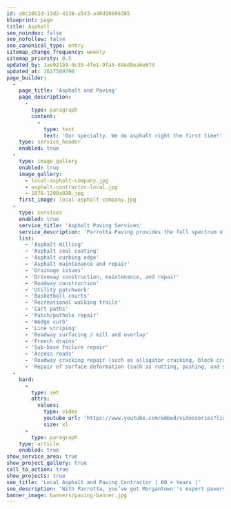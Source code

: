 ```yaml
---
id: a8c28b2d-13d2-4138-a543-a40d10606385
blueprint: page
title: Asphalt
seo_noindex: false
seo_nofollow: false
seo_canonical_type: entry
sitemap_change_frequency: weekly
sitemap_priority: 0.5
updated_by: 1ae921b9-dc35-4fe1-9fa5-84ed9ea6e67d
updated_at: 1627509790
page_builder:
  -
    page_title: 'Asphalt and Paving'
    page_description:
      -
        type: paragraph
        content:
          -
            type: text
            text: 'Our specialty. We do asphalt right the first time!'
    type: service_header
    enabled: true
  -
    type: image_gallery
    enabled: true
    image_gallery:
      - local-asphalt-company.jpg
      - asphalt-contractor-local.jpg
      - 1076-1200x800.jpg
    first_image: local-asphalt-company.jpg
  -
    type: services
    enabled: true
    service_title: 'Asphalt Paving Services'
    service_description: 'Parrotta Paving provides the full spectrum of asphalt paving services for residential, commercial, and industrial customers. Whether a brand new project or resurfacing with our ‘scratch coating’ technique, you’ve got Morgantown''s expert pavers on the job!'
    list:
      - 'Asphalt milling'
      - 'Asphalt seal coating'
      - 'Asphalt curbing edge'
      - 'Asphalt maintenance and repair'
      - 'Drainage issues'
      - 'Driveway construction, maintenance, and repair'
      - 'Roadway construction'
      - 'Utility patchwork'
      - 'Basketball courts'
      - 'Recreational walking trails'
      - 'Cart paths'
      - 'Patch/pothole repair'
      - 'Wedge curb'
      - 'Line striping'
      - 'Roadway surfacing / mill and overlay'
      - 'French drains'
      - 'Sub-base failure repair'
      - 'Access roads'
      - 'Roadway cracking repair (such as alligator cracking, block cracking and longitudinal cracking)'
      - 'Repair of surface deformation (such as rutting, pushing, and shoving)'
  -
    bard:
      -
        type: set
        attrs:
          values:
            type: video
            youtube_url: 'https://www.youtube.com/embed/videoseries?list=PLumyfDTOC-q6bPmsILW1qT82rM4e9L0GQ'
            size: xl
      -
        type: paragraph
    type: article
    enabled: true
show_service_area: true
show_project_gallery: true
call_to_action: true
show_projects: true
seo_title: 'Local Asphalt and Paving Contractor | 60 + Years |'
seo_description: 'With Parrotta, you’ve got Morgantown''s expert pavers on the job. Asphalt paving services for residential, commercial, and industrial customers.'
banner_image: banners/paving-banner.jpg
---
```

